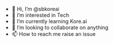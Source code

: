 - 👋 Hi, I’m @sbkoreai
- 👀 I’m interested in Tech
- 🌱 I’m currently learning Kore.ai
- 💞️ I’m looking to collaborate on anything
- 📫 How to reach me raise an issue

<!---
sbkoreai/sbkoreai is a ✨ special ✨ repository because its `README.md` (this file) appears on your GitHub profile.
You can click the Preview link to take a look at your changes.
--->
